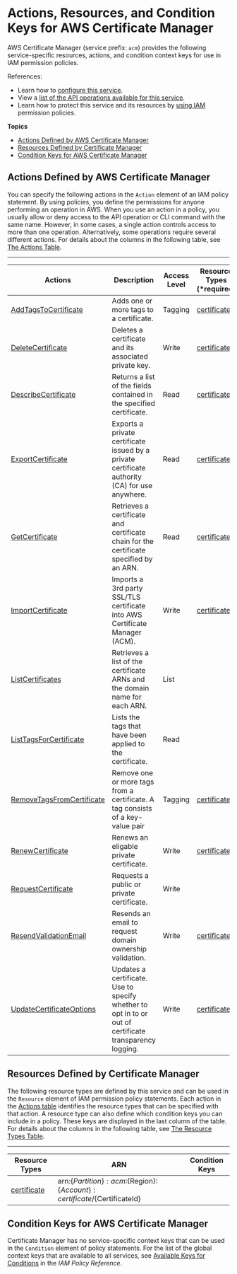 # Actions, Resources, and Condition Keys for AWS Certificate Manager<a name="list_awscertificatemanager"></a>

AWS Certificate Manager \(service prefix: `acm`\) provides the following service\-specific resources, actions, and condition context keys for use in IAM permission policies\.

References:
+ Learn how to [configure this service](https://docs.aws.amazon.com/acm/latest/userguide/)\.
+ View a [list of the API operations available for this service](https://docs.aws.amazon.com/acm/latest/APIReference/)\.
+ Learn how to protect this service and its resources by [using IAM](https://docs.aws.amazon.com/acm/latest/userguide/assets.html) permission policies\.

**Topics**
+ [Actions Defined by AWS Certificate Manager](#awscertificatemanager-actions-as-permissions)
+ [Resources Defined by Certificate Manager](#awscertificatemanager-resources-for-iam-policies)
+ [Condition Keys for AWS Certificate Manager](#awscertificatemanager-policy-keys)

## Actions Defined by AWS Certificate Manager<a name="awscertificatemanager-actions-as-permissions"></a>

You can specify the following actions in the `Action` element of an IAM policy statement\. By using policies, you define the permissions for anyone performing an operation in AWS\. When you use an action in a policy, you usually allow or deny access to the API operation or CLI command with the same name\. However, in some cases, a single action controls access to more than one operation\. Alternatively, some operations require several different actions\. For details about the columns in the following table, see [The Actions Table](reference_policies_actions-resources-contextkeys.md#actions_table)\.


****  

| Actions | Description | Access Level | Resource Types \(\*required\) | Condition Keys | Dependent Actions | 
| --- | --- | --- | --- | --- | --- | 
|   [ AddTagsToCertificate ](https://docs.aws.amazon.com/acm/latest/APIReference/API_AddTagsToCertificate.html)  | Adds one or more tags to a certificate\. | Tagging |   [ certificate\* ](#awscertificatemanager-certificate)   |  |  | 
|   [ DeleteCertificate ](https://docs.aws.amazon.com/acm/latest/APIReference/API_DeleteCertificate.html)  | Deletes a certificate and its associated private key\. | Write |   [ certificate\* ](#awscertificatemanager-certificate)   |  |  | 
|   [ DescribeCertificate ](https://docs.aws.amazon.com/acm/latest/APIReference/API_DescribeCertificate.html)  | Returns a list of the fields contained in the specified certificate\. | Read |   [ certificate\* ](#awscertificatemanager-certificate)   |  |  | 
|   [ ExportCertificate ](https://docs.aws.amazon.com/acm/latest/APIReference/API_ExportCertificate.html)  | Exports a private certificate issued by a private certificate authority \(CA\) for use anywhere\. | Read |   [ certificate\* ](#awscertificatemanager-certificate)   |  |  | 
|   [ GetCertificate ](https://docs.aws.amazon.com/acm/latest/APIReference/API_GetCertificate.html)  | Retrieves a certificate and certificate chain for the certificate specified by an ARN\. | Read |   [ certificate\* ](#awscertificatemanager-certificate)   |  |  | 
|   [ ImportCertificate ](https://docs.aws.amazon.com/acm/latest/APIReference/API_ImportCertificate.html)  | Imports a 3rd party SSL/TLS certificate into AWS Certificate Manager \(ACM\)\. | Write |   [ certificate\* ](#awscertificatemanager-certificate)   |  |  | 
|   [ ListCertificates ](https://docs.aws.amazon.com/acm/latest/APIReference/API_ListCertificates.html)  | Retrieves a list of the certificate ARNs and the domain name for each ARN\. | List |  |  |  | 
|   [ ListTagsForCertificate ](https://docs.aws.amazon.com/acm/latest/APIReference/API_ListTagsForCertificate.html)  | Lists the tags that have been applied to the certificate\. | Read |  |  |  | 
|   [ RemoveTagsFromCertificate ](https://docs.aws.amazon.com/acm/latest/APIReference/API_RemoveTagsFromCertificate.html)  | Remove one or more tags from a certificate\. A tag consists of a key\-value pair | Tagging |   [ certificate\* ](#awscertificatemanager-certificate)   |  |  | 
|   [ RenewCertificate ](https://docs.aws.amazon.com/acm/latest/APIReference/API_RenewCertificate.html)  | Renews an eligable private certificate\. | Write |   [ certificate\* ](#awscertificatemanager-certificate)   |  |  | 
|   [ RequestCertificate ](https://docs.aws.amazon.com/acm/latest/APIReference/API_RequestCertificate.html)  | Requests a public or private certificate\. | Write |  |  |  | 
|   [ ResendValidationEmail ](https://docs.aws.amazon.com/acm/latest/APIReference/API_ResendValidationEmail.html)  | Resends an email to request domain ownership validation\. | Write |   [ certificate\* ](#awscertificatemanager-certificate)   |  |  | 
|   [ UpdateCertificateOptions ](https://docs.aws.amazon.com/acm/latest/APIReference/API_UpdateCertificateOptions.html)  | Updates a certificate\. Use to specify whether to opt in to or out of certificate transparency logging\. | Write |   [ certificate\* ](#awscertificatemanager-certificate)   |  |  | 

## Resources Defined by Certificate Manager<a name="awscertificatemanager-resources-for-iam-policies"></a>

The following resource types are defined by this service and can be used in the `Resource` element of IAM permission policy statements\. Each action in the [Actions table](#awscertificatemanager-actions-as-permissions) identifies the resource types that can be specified with that action\. A resource type can also define which condition keys you can include in a policy\. These keys are displayed in the last column of the table\. For details about the columns in the following table, see [The Resource Types Table](reference_policies_actions-resources-contextkeys.md#resources_table)\.


****  

| Resource Types | ARN | Condition Keys | 
| --- | --- | --- | 
|   [ certificate ](https://docs.aws.amazon.com/acm/latest/userguide/authen-overview.html#acm-resources-operations)  |  arn:$\{Partition\}:acm:$\{Region\}:$\{Account\}:certificate/$\{CertificateId\}  |  | 

## Condition Keys for AWS Certificate Manager<a name="awscertificatemanager-policy-keys"></a>

Certificate Manager has no service\-specific context keys that can be used in the `Condition` element of policy statements\. For the list of the global context keys that are available to all services, see [Available Keys for Conditions](reference_policies_condition-keys.html#AvailableKeys) in the *IAM Policy Reference*\.